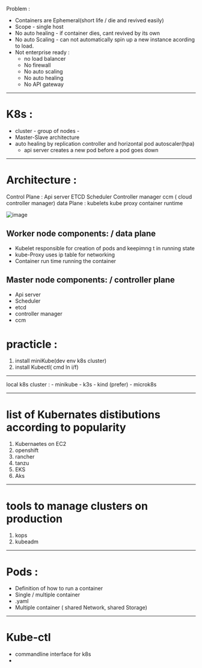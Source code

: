 Problem :
- Containers are Ephemeral(short life / die and revived easily)
- Scope - single host 
- No auto healing - if container dies, cant revived by its own
- No auto Scaling - can not automatically spin up a new instance acording to load.
- Not enterprise ready :
    - no load balancer
    - No firewall
    - No auto scaling
    - No auto healing
    - No API gateway

*****
# K8s :
  - cluster - group of nodes - 
  - Master-Slave architecture
  - auto healing by replication controller and horizontal pod autoscaler(hpa)
      - api server creates a new pod before a pod goes down

*****
# Architecture :
Control Plane :
    Api server
    ETCD
    Scheduler
    Controller manager
    ccm ( cloud controller manager)
data Plane :
    kubelets
    kube proxy
    container runtime

![image](https://github.com/ashu9439/Study/assets/46566670/f8f2efae-d998-427e-922d-302de377afc0)

## Worker node components: / data plane
 - Kubelet
        responsible for creation of pods and keepimng t in running state 
 - kube-Proxy
        uses ip table for networking 
 - Container run time
       running the container

## Master node components: / controller plane
- Api server
- Scheduler
- etcd
- controller manager
- ccm

# practicle :
 1. install miniKube(dev env k8s cluster)
 2. install Kubectl( cmd ln i/f)

****
local k8s cluster :
    - minikube
    - k3s
    - kind (prefer)
    - microk8s
    

****

# list of Kubernates distibutions according to popularity
1. Kubernaetes on EC2
2. openshift
3. rancher
4. tanzu
5. EKS
6. Aks

*****
# tools to manage clusters on production
1. kops
2. kubeadm
****

# Pods :
-	Definition of how to run a container
-	Single / multiple container
-	.yaml 
-	Multiple container ( shared Network, shared Storage)


****
# Kube-ctl 
 - commandline interface for k8s
 - 

   
    
    
    
    

